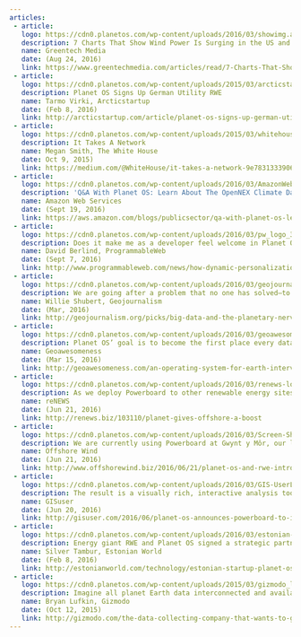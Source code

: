 ```yaml
---
articles:
 - article:
   logo: https://cdn0.planetos.com/wp-content/uploads/2016/03/showimg.asp_1.jpeg
   description: 7 Charts That Show Wind Power Is Surging in the US and Abroad
   name: Greentech Media
   date: (Aug 24, 2016)
   link: https://www.greentechmedia.com/articles/read/7-Charts-That-Show-Wind-Power-is-Surging-in-the-US-and-Abroad
 - article: 
   logo: https://cdn0.planetos.com/wp-content/uploads/2015/03/arcticstartup_300x200.png
   description: Planet OS Signs Up German Utility RWE
   name: Tarmo Virki, Arcticstartup
   date: (Feb 8, 2016)
   link: http://arcticstartup.com/article/planet-os-signs-up-german-utility-rwe
 - article: 
   logo: https://cdn0.planetos.com/wp-content/uploads/2015/03/whitehouse_logo_300x200.png
   description: It Takes A Network
   name: Megan Smith, The White House
   date: Oct 9, 2015)
   link: https://medium.com/@WhiteHouse/it-takes-a-network-9e7831333906#.x7nnf3sdt
 - article:
   logo: https://cdn0.planetos.com/wp-content/uploads/2016/03/AmazonWebservices_Logo_grey-e1478167349863.png
   description: 'Q&A With Planet OS: Learn About The OpenNEX Climate Data Access Tool'
   name: Amazon Web Services
   date: (Sept 19, 2016)
   link: https://aws.amazon.com/blogs/publicsector/qa-with-planet-os-learn-about-the-opennex-climate-data-access-tool
 - article:
   logo: https://cdn0.planetos.com/wp-content/uploads/2016/03/pw_logo_300x200.png
   description: Does it make me as a developer feel welcome in Planet OS's developer community? You're damn right it does
   name: David Berlind, ProgrammableWeb
   date: (Sept 7, 2016)
   link: http://www.programmableweb.com/news/how-dynamic-personalization-api-documentation-improves-developer-experience/analysis/2016/09/07
 - article:
   logo: https://cdn0.planetos.com/wp-content/uploads/2016/03/geojournalism_logo_300x200.png
   description: We are going after a problem that no one has solved—to create consistent APIs for Earth observation data
   name: Willie Shubert, Geojournalism
   date: (Mar, 2016)
   link: http://geojournalism.org/picks/big-data-and-the-planetary-nervous-system-an-interview-with-planet-os-ceo-rainer-sternfeld/
 - article:
   logo: https://cdn0.planetos.com/wp-content/uploads/2016/03/geoawesomeness_logo_300x200.png
   description: Planet OS’ goal is to become the first place every data professional or executive will use to look for sensor data intelligence
   name: Geoawesomeness
   date: (Mar 15, 2016)
   link: http://geoawesomeness.com/an-operating-system-for-earth-interview-with-the-ceo-of-planetos
 - article:
   logo: https://cdn0.planetos.com/wp-content/uploads/2016/03/renews-logo.png
   description: As we deploy Powerboard to other renewable energy sites, we hope to further improve our competitive position
   name: reNEWS
   date: (Jun 21, 2016)
   link: http://renews.biz/103110/planet-gives-offshore-a-boost
 - article:
   logo: https://cdn0.planetos.com/wp-content/uploads/2016/03/Screen-Shot-2016-11-03-at-11.37.32-e1478166804514.png
   description: We are currently using Powerboard at Gwynt y Môr, our largest offshore wind farm, to help increase our power output and improve operational efficiency
   name: Offshore Wind
   date: (Jun 21, 2016)
   link: http://www.offshorewind.biz/2016/06/21/planet-os-and-rwe-introduce-powerboard
 - article:
   logo: https://cdn0.planetos.com/wp-content/uploads/2016/03/GIS-UserLogo-Retx3.png
   description: The result is a visually rich, interactive analysis tool that permits detailed optimization of a wind farm
   name: GISuser
   date: (Jun 20, 2016)
   link: http://gisuser.com/2016/06/planet-os-announces-powerboard-to-improve-wind-farm-performance
 - article:
   logo: https://cdn0.planetos.com/wp-content/uploads/2016/03/estonian-world_logo_300x200.png
   description: Energy giant RWE and Planet OS signed a strategic partnership agreement in California to build big data infrastructure for geospatial IoT
   name: Silver Tambur, Estonian World
   date: (Feb 8, 2016)
   link: http://estonianworld.com/technology/estonian-startup-planet-os-partners-up-with-german-energy-giant-rwe
 - article:
   logo: https://cdn0.planetos.com/wp-content/uploads/2015/03/gizmodo_logo_300x200.png
   description: Imagine all planet Earth data interconnected and available to the creativity of the best minds of our time, from researchers to software developers
   name: Bryan Lufkin, Gizmodo
   date: (Oct 12, 2015)
   link: http://gizmodo.com/the-data-collecting-company-that-wants-to-give-earth-a-1735947315
---
```

